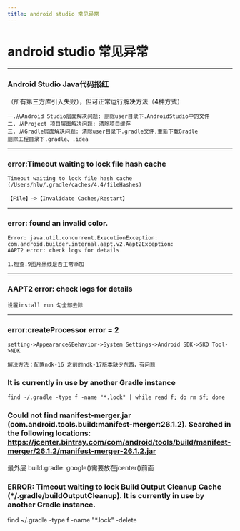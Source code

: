 ```yaml
---
title: android studio 常见异常 
---
```

# android studio 常见异常

---
### Android Studio Java代码报红
（所有第三方库引入失败），但可正常运行解决方法（4种方式）

    一.从Android Studio层面解决问题: 删除user目录下.AndroidStudio中的文件
    二. 从Project 项目层面解决问题: 清除项目缓存
    三. 从Gradle层面解决问题: 清除user目录下.gradle文件,重新下载Gradle
    删除工程目录下.gradle、.idea
---
### error:Timeout waiting to lock file hash cache 
    Timeout waiting to lock file hash cache (/Users/hlw/.gradle/caches/4.4/fileHashes)

    【File】–>【Invalidate Caches/Restart】

---
### error: found an invalid color.
    Error: java.util.concurrent.ExecutionException: com.android.builder.internal.aapt.v2.Aapt2Exception: 
    AAPT2 error: check logs for details

    1.检查.9图片黑线是否正常添加

---
### AAPT2 error: check logs for details
    设置install run 勾全部去除

---
### error:createProcessor error = 2
    setting->Appearance&Behavior->System Settings->Android SDK->SKD Tool->NDK

    解决方法：配置ndk-16 之前的ndk-17版本缺少东西，有问题

### It is currently in use by another Gradle instance

    find ~/.gradle -type f -name "*.lock" | while read f; do rm $f; done


### Could not find manifest-merger.jar (com.android.tools.build:manifest-merger:26.1.2). Searched in the following locations: https://jcenter.bintray.com/com/android/tools/build/manifest-merger/26.1.2/manifest-merger-26.1.2.jar

最外层 build.gradle: google()需要放在jcenter()前面

### ERROR: Timeout waiting to lock Build Output Cleanup Cache (*/.gradle/buildOutputCleanup). It is currently in use by another Gradle instance.

find ~/.gradle -type f -name "*.lock" -delete
